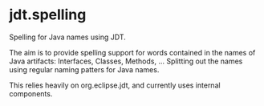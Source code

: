 jdt.spelling
============

Spelling for Java names using JDT.

The aim is to provide spelling support for words contained in the names of Java artifacts: Interfaces, Classes, Methods, ...
Splitting out the names using regular naming patters for Java names.

This relies heavily on org.eclipse.jdt, and currently uses internal components.
